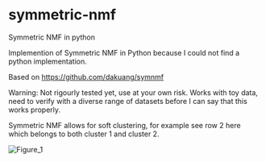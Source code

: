 # symmetric-nmf
Symmetric NMF in python

Implemention of Symmetric NMF in Python because I could not find a python implementation.

Based on https://github.com/dakuang/symnmf

Warning: Not rigourly tested yet, use at your own risk. Works with toy data, need to verify with a diverse range of datasets before I can say that this works properly.

Symmetric NMF allows for soft clustering, for example see row 2 here which belongs to both cluster 1 and cluster 2.

![Figure_1](https://github.com/user-attachments/assets/f8ea1498-54b1-435b-b9e2-e1f1a1208d2c)
